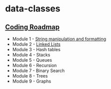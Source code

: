 # data-classes

## [Coding Roadmap](https://www.engineeringwithutsav.com/coding-roadmap)

 - Module 1 - [String manipulation and formatting](dataClasses/libs/module1/README.md)
 - Module 2 - [Linked Lists](dataClasses/libs/module2/README.md)
 - Module 3 - Hash tables
 - Module 4 - Stacks
 - Module 5 - Queues
 - Module 6 - Recursion
 - Module 7 - Binary Search
 - Module 8 - Trees
 - Module 9 - Graphs
